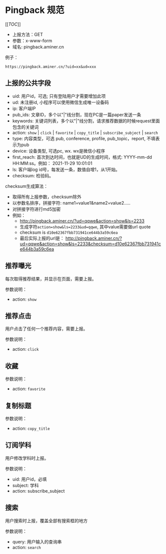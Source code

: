 # Pingback 规范

[[_TOC_]]


- 上报方法：GET
- 参数：x-www-form
- 域名: pingback.aminer.cn

例子：

```
https://pingback.aminer.cn/?uid=xx&ud=xxx
```

## 上报的公共字段

- uid: 用户id，可选; 只有登陆用户才需要增加此项
- ud: 未注册id, 小程序可以使用微信生成唯一设备码
- ip: 客户端IP
- pub_ids: 文章ID，多个以"|"线分割，现在PC是一篇paper发送一条
- keywords: 关键词列表，多个以"|"线分割，请求推荐数据的时候request里面包含的关键词
- action: `show` | `click` | `favorite` | `copy_title` | `subscribe_subject` | `search`
- type: 内容类型，可选 pub, conference, profile, pub_topic，report, 不填表示为pub
- device: 设备类型, 可选pc, wx. wx是微信小程序
- first_reach: 首次到达时间，也就是UD的生成时间，格式: YYYY-mm-dd HH:MM:ss。例如： 2021-11-29 10:01:01
- ls: 客户端log id号，每发送一条，数值自增1，从1开始。
- checksum: 检验码。

checksum生成算法：

- 取得所有上报参数，checksum除外
- 以参数名排序，拼接字符: name1=value1&name2=value2.....
- 对拼接字符进行md5加密
- 例如：
  - http://pingback.aminer.cn/?ud=qqwe&action=show&ls=2233
  - 生成字符`action=show&ls=2233&ud=qqwe`, 其中value需要做url quote
  - checksum is `d10e62367fbb731941ce644b3a59c6ea`
  - 最后实际上报的url是： http://pingback.aminer.cn/?ud=qqwe&action=show&ls=2233&checksum=d10e62367fbb731941ce644b3a59c6ea


## 推荐曝光

每次取得推荐结果，并显示在页面，需要上报。

参数说明：
- action: `show`


## 推荐点击

用户点击了任何一个推荐内容，需要上报。

参数说明：
- action: `click`

## 收藏

参数说明：
- action: `favorite`

## 复制标题

参数说明：
- action: `copy_title` 

## 订阅学科

用户修改学科时上报。

参数说明：
- uid: 用户id，必填
- subject: 学科
- action: subscribe_subject

## 搜索

用户搜索时上报，覆盖全部有搜索框的地方

参数说明：
- query: 用户输入的查询串
- action: `search`